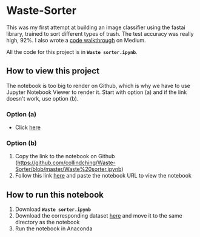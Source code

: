 # Waste-Sorter

This was my first attempt at building an image classifier using the fastai library, trained to sort different types of trash. The test accuracy was really high, 92%. I also wrote a [code walkthrough](https://towardsdatascience.com/how-to-build-an-image-classifier-for-waste-sorting-6d11d3c9c478) on Medium.

All the code for this project is in **`Waste sorter.ipynb`**. 

## How to view this project

The notebook is too big to render on Github, which is why we have to use Jupyter Notebook Viewer to render it. Start with option (a) and if the link doesn't work, use option (b).

### Option (a) 

- Click [here](https://nbviewer.jupyter.org/github/collindching/Waste-Sorter/blob/master/Waste%20sorter.ipynb)

### Option (b)

1. Copy the link to the notebook on Github (https://github.com/collindching/Waste-Sorter/blob/master/Waste%20sorter.ipynb)
2. Follow this link [here](https://nbviewer.jupyter.org/) and paste the notebook URL to view the notebook

## How to run this notebook

1. Download **`Waste sorter.ipynb`**
2. Download the corresponding dataset [here](https://github.com/garythung/trashnet/blob/master/data/dataset-resized.zip) and move it to the same directory as the notebook
3. Run the notebook in Anaconda
